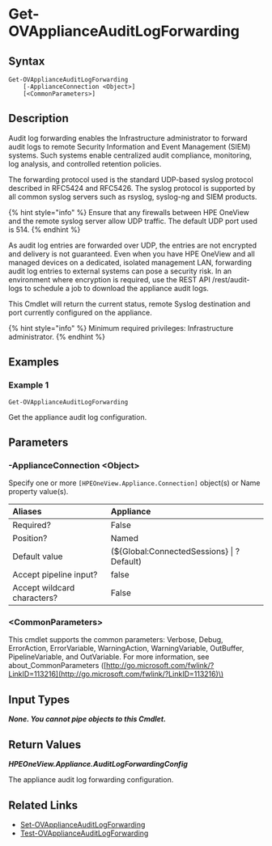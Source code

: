 ﻿---
description: Get the appliance remote Syslog audit log forwarding configuration.
---

# Get-OVApplianceAuditLogForwarding

## Syntax

```text
Get-OVApplianceAuditLogForwarding
    [-ApplianceConnection <Object>]
    [<CommonParameters>]
```

## Description

Audit log forwarding enables the Infrastructure administrator to forward audit logs to remote Security Information and Event Management (SIEM) systems. Such systems enable centralized audit compliance, monitoring, log analysis, and controlled retention policies.

The forwarding protocol used is the standard UDP-based syslog protocol described in RFC5424 and RFC5426. The syslog protocol is supported by all common syslog servers such as rsyslog, syslog-ng and SIEM products.

{% hint style="info" %}
 Ensure that any firewalls between HPE OneView and the remote syslog server allow UDP traffic. The default UDP port used is 514.
{% endhint %}


As audit log entries are forwarded over UDP, the entries are not encrypted and delivery is not guaranteed. Even when you have HPE OneView and all managed devices on a dedicated, isolated management LAN, forwarding audit log entries to external systems can pose a security risk. In an environment where encryption is required, use the REST API /rest/audit-logs to schedule a job to download the appliance audit logs. 

This Cmdlet will return the current status, remote Syslog destination and port currently configured on the appliance.

{% hint style="info" %}
Minimum required privileges: Infrastructure administrator.
{% endhint %}

## Examples

###  Example 1 

```text
Get-OVApplianceAuditLogForwarding
```

Get the appliance audit log configuration.

## Parameters

### -ApplianceConnection &lt;Object&gt;

Specify one or more `[HPEOneView.Appliance.Connection]` object(s) or Name property value(s).

| Aliases | Appliance |
| :--- | :--- |
| Required? | False |
| Position? | Named |
| Default value | (${Global:ConnectedSessions} &vert; ? Default) |
| Accept pipeline input? | false |
| Accept wildcard characters? | False |

### &lt;CommonParameters&gt;

This cmdlet supports the common parameters: Verbose, Debug, ErrorAction, ErrorVariable, WarningAction, WarningVariable, OutBuffer, PipelineVariable, and OutVariable. For more information, see about\_CommonParameters \([http://go.microsoft.com/fwlink/?LinkID=113216](http://go.microsoft.com/fwlink/?LinkID=113216)\)

## Input Types

_**None.  You cannot pipe objects to this Cmdlet.**_

## Return Values

_**HPEOneView.Appliance.AuditLogForwardingConfig**_

The appliance audit log forwarding configuration.

## Related Links

* [Set-OVApplianceAuditLogForwarding](set-ovapplianceauditlogforwarding.md)
* [Test-OVApplianceAuditLogForwarding](test-ovapplianceauditlogforwarding.md)
